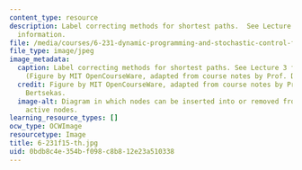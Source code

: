 ```yaml
---
content_type: resource
description: Label correcting methods for shortest paths.  See Lecture 4 for more
  information.
file: /media/courses/6-231-dynamic-programming-and-stochastic-control-fall-2015/0bdb8c4e354bf098c8b812e23a510338_6-231f15-th.jpg
file_type: image/jpeg
image_metadata:
  caption: Label correcting methods for shortest paths. See Lecture 3 for more information.
    (Figure by MIT OpenCourseWare, adapted from course notes by Prof. Dimitri Bertsekas.)
  credit: Figure by MIT OpenCourseWare, adapted from course notes by Prof. Dimitri
    Bertsekas.
  image-alt: Diagram in which nodes can be inserted into or removed from a list of
    active nodes.
learning_resource_types: []
ocw_type: OCWImage
resourcetype: Image
title: 6-231f15-th.jpg
uid: 0bdb8c4e-354b-f098-c8b8-12e23a510338
---
```

